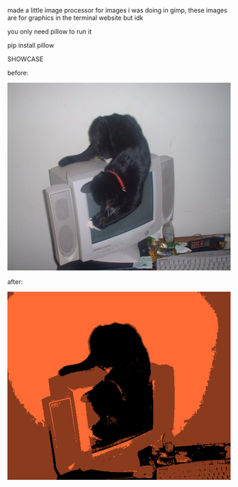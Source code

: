 made a little image processor for images i was doing in gimp, these images are for graphics in the terminal website but idk

you only need pillow to run it

pip install pillow

SHOWCASE

before:

![before](cat-monitor.jpg)

after:

![after](output.png)

